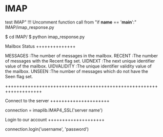 # IMAP
test IMAP"
!!! Uncomment function call from "if __name__ == '__main__':" IMAP/imap_response.py

$ cd IMAP/
$ python imap_response.py

Mailbox Status
++++++++++++++

MESSAGES :The number of messages in the mailbox.
RECENT :The number of messages with the Recent flag set.
UIDNEXT :The next unique identifier value of the mailbox.
UIDVALIDITY :The unique identifier validity value of the mailbox.
UNSEEN :The number of messages which do not have the Seen flag set.

+++++++++++++++++++++++++++++++++++++++++++++++++++++++++++++++++++

Connect to the server
+++++++++++++++++++++

connection = imaplib.IMAP4_SSL('server name')

Login to our account
++++++++++++++++++++

connection.login('username', 'password')